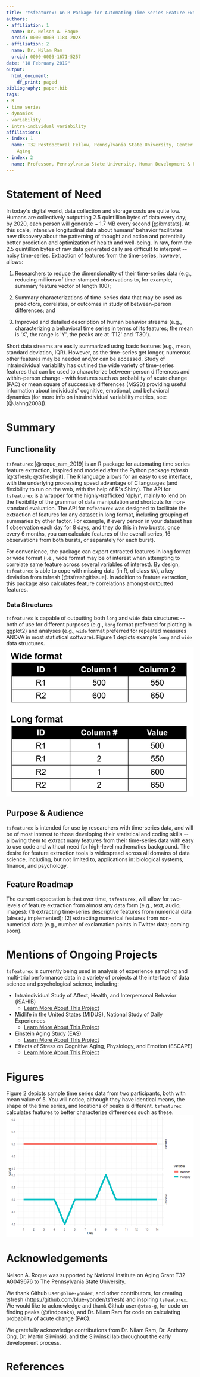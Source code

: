 ```yaml
---
title: 'tsfeaturex: An R Package for Automating Time Series Feature Extraction'
authors:
- affiliation: 1
  name: Dr. Nelson A. Roque
  orcid: 0000-0003-1184-202X
- affiliation: 2
  name: Dr. Nilam Ram
  orcid: 0000-0003-1671-5257
date: "18 February 2019"
output:
  html_document:
    df_print: paged
bibliography: paper.bib
tags:
- R
- time series
- dynamics
- variability
- intra-individual variability
affiliations:
- index: 1
  name: T32 Postdoctoral Fellow, Pennsylvania State University, Center for Healthy
    Aging
- index: 2
  name: Professor, Pennsylvania State University, Human Development & Family Studies
---
```


# Statement of Need

In today's digital world, data collection and storage costs are quite low. Humans are collectively outputting 2.5 quintillion bytes of data every day; by 2020, each person will generate ~ 1.7 MB every second [@ibmstats].  At this scale, intensive longitudinal data about humans' behavior facilitates new discovery about the patterning of thought and action and potentially better prediction and optimization of health and well-being.  In raw, form the 2.5 quintillion bytes of raw data generated daily are difficult to interpret -- noisy time-series. Extraction of features from the time-series, however, allows:

1. Researchers to reduce the dimensionality of their time-series data (e.g., reducing millions of time-stamped observations to, for example, summary feature vector of length 100); 

2. Summary characterizations of time-series data that may be used as predictors, correlates, or outcomes in study of between-person differences; and 

3. Improved and detailed description of human behavior streams (e.g., characterizing a behavioral time series in terms of its features; the mean is 'X', the range is 'Y', the peaks are at 'T12' and 'T30').

Short data streams are easily summarized using basic features (e.g., mean, standard deviation, IQR). However, as the time-series get longer, numerous other features may be needed and/or can be accessed. Study of intraindividual variability has outlined the wide variety of time-series features that can be used to characterize between-person differences and within-person change - with features such as probability of acute change (PAC) or mean square of successive differences (MSSD) providing useful information about individuals' cognitive, emotional, and behavioral dynamics (for more info on intraindividual variability metrics, see: [@Jahng2008]).

# Summary

## Functionality
`tsfeaturex` [@roque_ram_2019] is an R package for automating time series feature extraction, inspired and modeled after the Python package *tsfresh* [@tsfresh; @tsfreshgit].  The R language allows for an easy to use interface, with the underlying processing speed advantage of C languages (and flexibility to run on the web, with the help of R's Shiny).  The API for `tsfeaturex` is a wrapper for the highly-trafficked 'dplyr', mainly to lend on the flexibility of the grammar of data manipulation and shortcuts for non-standard evaluation. The API for `tsfeaturex` was designed to facilitate the extraction of features for any dataset in long format, including grouping of summaries by other factor. For example, if every person in your dataset has 1 observation each day for 8 days, and they do this in two bursts, once every 6 months, you can calculate features of the overall series, 16 observations from both bursts, or separately for each burst). 

For convenience, the package can export extracted features in long format or wide format (i.e., wide format may be of interest when attempting to correlate same feature across several variables of interest).  By design, `tsfeaturex` is able to cope with missing data (in R, of class `NA`), a key deviation from tsfresh [@tsfreshgitissue].  In addition to feature extraction, this package also calculates feature correlations amongst outputted features.

### Data Structures

`tsfeaturex` is capable of outputting both `long` and `wide` data structures -- both of use for different purposes (e.g., `long` format preferred for plotting in ggplot2) and analyses (e.g., `wide` format preferred for repeated measures ANOVA in most statistical software).  Figure 1 depicts example `long` and `wide` data structures. ![Flexible data structure output -- request `long` or `wide` format](data_shape.png)

## Purpose & Audience
`tsfeaturex` is intended for use by researchers with time-series data, and will be of most interest to those developing their statistical and coding skills -- allowing them to extract many features from their time-series data with easy to use code and without need for high-level mathematics background.  The desire for feature extraction tools is widespread across all domains of data science, including, but not limited to, applications in: biological systems, finance, and psychology.

## Feature Roadmap
The current expectation is that over time, `tsfeaturex`, will allow for two-levels of feature extraction from almost any data form (e.g., text, audio, images): (1) extracting time-series descriptive features from numerical data (already implemented); (2) extracting numerical features from non-numerical data (e.g., number of exclamation points in Twitter data; coming soon).

# Mentions of Ongoing Projects
`tsfeaturex` is currently being used in analysis of experience sampling and multi-trial performance data in a variety of projects at the interface of data science and psychological science, including:

  * Intraindividual Study of Affect, Health, and Interpersonal Behavior (iSAHIB)
    * [Learn More About This Project](https://quantdev.ssri.psu.edu/projects/isahib-intraindividual-study-affect-health-and-interpersonal-behavior)
  * Midlife in the United States (MIDUS), National Study of Daily Experiences
    * [Learn More About This Project](http://midus.wisc.edu/midus2/project2)
  * Einstein Aging Study (EAS)
    * [Learn More About This Project](https://sliwinskilab.weebly.com/research-projects.html)
  * Effects of Stress on Cognitive Aging, Physiology, and Emotion (ESCAPE)
    * [Learn More About This Project](https://sliwinskilab.weebly.com/research-projects.html)

# Figures
Figure 2 depicts sample time series data from two participants, both with mean value of 5. You will notice, although they have identical means, the shape of the time series, and locations of peaks is different. `tsfeaturex` calculates features to better characterize differences such as these. ![The mean doesn't tell the whole story](figure.png)

# Acknowledgements
Nelson A. Roque was supported by National Institute on Aging Grant T32 AG049676 to The Pennsylvania State University.

We thank Github user `@blue-yonder`, and other contributors, for creating tsfresh (https://github.com/blue-yonder/tsfresh) and inspiring `tsfeaturex`. We would like to acknowledge and thank Github user `@stas-g`, for code on finding peaks (@findpeaks), and Dr. Nilam Ram for code on calculating probability of acute change (PAC).

We gratefully acknowledge contributions from Dr. Nilam Ram, Dr. Anthony Ong, Dr. Martin Sliwinski, and the Sliwinski lab throughout the early development process. 

# References
